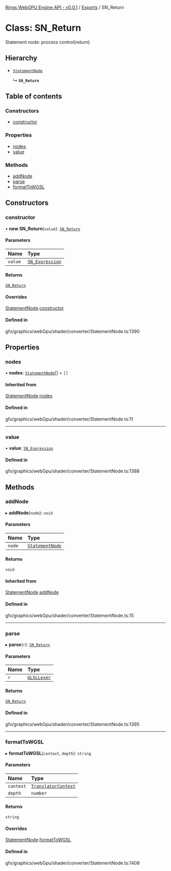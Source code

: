 [Rings WebGPU Engine API - v0.0.1](../README.md) / [Exports](../modules.md) / SN\_Return

# Class: SN\_Return

Statement node: process control(return)

## Hierarchy

- [`StatementNode`](StatementNode.md)

  ↳ **`SN_Return`**

## Table of contents

### Constructors

- [constructor](SN_Return.md#constructor)

### Properties

- [nodes](SN_Return.md#nodes)
- [value](SN_Return.md#value)

### Methods

- [addNode](SN_Return.md#addnode)
- [parse](SN_Return.md#parse)
- [formatToWGSL](SN_Return.md#formattowgsl)

## Constructors

### constructor

• **new SN_Return**(`value`): [`SN_Return`](SN_Return.md)

#### Parameters

| Name | Type |
| :------ | :------ |
| `value` | [`SN_Expression`](SN_Expression.md) |

#### Returns

[`SN_Return`](SN_Return.md)

#### Overrides

[StatementNode](StatementNode.md).[constructor](StatementNode.md#constructor)

#### Defined in

gfx/graphics/webGpu/shader/converter/StatementNode.ts:1390

## Properties

### nodes

• **nodes**: [`StatementNode`](StatementNode.md)[] = `[]`

#### Inherited from

[StatementNode](StatementNode.md).[nodes](StatementNode.md#nodes)

#### Defined in

gfx/graphics/webGpu/shader/converter/StatementNode.ts:11

___

### value

• **value**: [`SN_Expression`](SN_Expression.md)

#### Defined in

gfx/graphics/webGpu/shader/converter/StatementNode.ts:1388

## Methods

### addNode

▸ **addNode**(`node`): `void`

#### Parameters

| Name | Type |
| :------ | :------ |
| `node` | [`StatementNode`](StatementNode.md) |

#### Returns

`void`

#### Inherited from

[StatementNode](StatementNode.md).[addNode](StatementNode.md#addnode)

#### Defined in

gfx/graphics/webGpu/shader/converter/StatementNode.ts:15

___

### parse

▸ **parse**(`r`): [`SN_Return`](SN_Return.md)

#### Parameters

| Name | Type |
| :------ | :------ |
| `r` | [`GLSLLexer`](GLSLLexer.md) |

#### Returns

[`SN_Return`](SN_Return.md)

#### Defined in

gfx/graphics/webGpu/shader/converter/StatementNode.ts:1395

___

### formatToWGSL

▸ **formatToWGSL**(`context`, `depth`): `string`

#### Parameters

| Name | Type |
| :------ | :------ |
| `context` | [`TranslatorContext`](TranslatorContext.md) |
| `depth` | `number` |

#### Returns

`string`

#### Overrides

[StatementNode](StatementNode.md).[formatToWGSL](StatementNode.md#formattowgsl)

#### Defined in

gfx/graphics/webGpu/shader/converter/StatementNode.ts:1408
